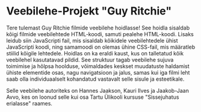 # Veebilehe-Projekt "Guy Ritchie"

Tere tulemast Guy Ritchie filmide veebilehe hoidlasse! See hoidla sisaldab kõigi filmide veebilehtede HTML-koodi, samuti pealehe HTML-koodi. Lisaks leidub siin JavaScripti fail, mis sisaldab kõikidele veebilehtedele ühist JavaScripti koodi, ning samamoodi on olemas ühine CSS-fail, mis määratleb stiilid kõigile lehtedele. Hoidlas on ka eraldi kaust, kus on talletatud kõik veebilehel kasutatavad pildid. See struktuur tagab veebilehe sujuva toimimise ja hõlpsa hoolduse, võimaldades keskset muudatuste haldamist ühiste elementide osas, nagu navigatsioon ja jalus, samas kui iga filmi leht saab olla individuaalselt kohandatud vastavalt selle sisule ja esteetikale.

Selle veebilehe autoriteks on Hannes Jaakson, Kauri Ilves ja Jaakob-Jaan Avvo, kes on loonud selle kui osa Tartu Ülikooli kursuse "Sissejuhatus erialasse" raames.
